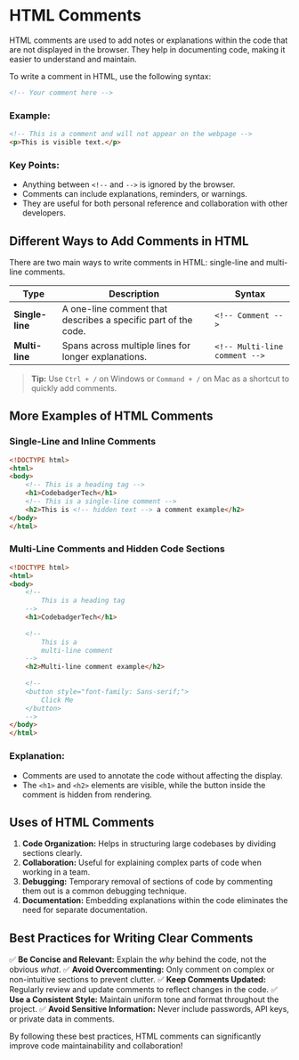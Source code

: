 # HTML Comments


HTML comments are used to add notes or explanations within the code that are not displayed in the browser. They help in documenting code, making it easier to understand and maintain.

To write a comment in HTML, use the following syntax:

```html
<!-- Your comment here -->
```

### Example:
```html
<!-- This is a comment and will not appear on the webpage -->
<p>This is visible text.</p>
```

### Key Points:
- Anything between `<!--` and `-->` is ignored by the browser.
- Comments can include explanations, reminders, or warnings.
- They are useful for both personal reference and collaboration with other developers.

## Different Ways to Add Comments in HTML

There are two main ways to write comments in HTML: single-line and multi-line comments.

| **Type**       | **Description** | **Syntax** |
|---------------|---------------|------------|
| **Single-line** | A one-line comment that describes a specific part of the code. | `<!-- Comment -->` |
| **Multi-line**  | Spans across multiple lines for longer explanations. | `<!-- Multi-line comment -->` |

> **Tip:** Use `Ctrl + /` on Windows or `Command + /` on Mac as a shortcut to quickly add comments.

## More Examples of HTML Comments

### Single-Line and Inline Comments

```html
<!DOCTYPE html>
<html>
<body>
    <!-- This is a heading tag -->
    <h1>CodebadgerTech</h1>
    <!-- This is a single-line comment -->
    <h2>This is <!-- hidden text --> a comment example</h2>
</body>
</html>
```

### Multi-Line Comments and Hidden Code Sections

```html
<!DOCTYPE html>
<html>
<body>
    <!--
        This is a heading tag
    -->
    <h1>CodebadgerTech</h1>
    
    <!--
        This is a
        multi-line comment
    -->
    <h2>Multi-line comment example</h2>
    
    <!--
    <button style="font-family: Sans-serif;">
        Click Me
    </button>
    -->
</body>
</html>
```

### Explanation:
- Comments are used to annotate the code without affecting the display.
- The `<h1>` and `<h2>` elements are visible, while the button inside the comment is hidden from rendering.

## Uses of HTML Comments

1. **Code Organization:** Helps in structuring large codebases by dividing sections clearly.
2. **Collaboration:** Useful for explaining complex parts of code when working in a team.
3. **Debugging:** Temporary removal of sections of code by commenting them out is a common debugging technique.
4. **Documentation:** Embedding explanations within the code eliminates the need for separate documentation.

## Best Practices for Writing Clear Comments

✅ **Be Concise and Relevant:** Explain the *why* behind the code, not the obvious *what*.
✅ **Avoid Overcommenting:** Only comment on complex or non-intuitive sections to prevent clutter.
✅ **Keep Comments Updated:** Regularly review and update comments to reflect changes in the code.
✅ **Use a Consistent Style:** Maintain uniform tone and format throughout the project.
✅ **Avoid Sensitive Information:** Never include passwords, API keys, or private data in comments.

By following these best practices, HTML comments can significantly improve code maintainability and collaboration!

